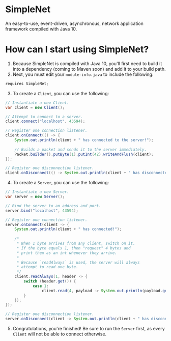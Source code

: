 # SimpleNet
An easy-to-use, event-driven, asynchronous, network application framework compiled with Java 10.

# How can I start using SimpleNet?
 1. Because SimpleNet is compiled with Java 10, you'll first need to build it into a dependency (coming to Maven soon) and add it to your build path.
 2. Next, you must edit your `module-info.java` to include the following:

```java
requires SimpleNet;
```
 3. To create a `Client`, you can use the following:
```java
// Instantiate a new Client.
var client = new Client();

// Attempt to connect to a server.
client.connect("localhost", 43594);

// Register one connection listener.
client.onConnect(() -> {
    System.out.println(client + " has connected to the server!");
    
    // Builds a packet and sends it to the server immediately.
    Packet.builder().putByte(1).putInt(42).writeAndFlush(client);
});

// Register one disconnection listener.
client.onDisconnect(() -> System.out.println(client + " has disconnected from the server!"));
```

 4. To create a `Server`, you can use the following:

```java
// Instantiate a new Server.
var server = new Server();

// Bind the server to an address and port.
server.bind("localhost", 43594);

// Register one connection listener.
server.onConnect(client -> {
    System.out.println(client + " has connected!");
    
    /* 
     * When 1 byte arrives from any client, switch on it.
     * If the byte equals 1, then "request" 4 bytes and
     * print them as an int whenever they arrive.
     * 
     * Because `readAlways` is used, the server will always
     * attempt to read one byte.
     */
    client.readAlways(1, header -> {
        switch (header.get()) {
            case 1:
                client.read(4, payload -> System.out.println(payload.getInt()));
        }
    });
});

// Register one disconnection listener.
server.onDisconnect(client -> System.out.println(client + " has disconnected!"));
```

 5. Congratulations, you're finished! Be sure to run the `Server` first, as every `Client` will not be able to connect otherwise.
